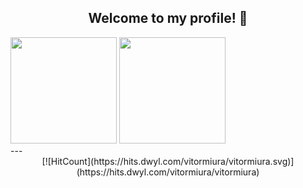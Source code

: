 <div align="center">
<h2> Welcome to my profile! 🐒</h2>
</div>
<div>
  <img height="170em" src="https://github-readme-stats.vercel.app/api?username=vitormiura&show_icons=true&theme=nord&include_all_commits=true&count_private=true"/>
  <img height="170em" src="https://github-readme-stats.vercel.app/api/top-langs/?username=vitormiura&layout=compact&langs_count=7&theme=nord"/>
</div>
---
<div align="center">
  [![HitCount](https://hits.dwyl.com/vitormiura/vitormiura.svg)](https://hits.dwyl.com/vitormiura/vitormiura)
</div>
